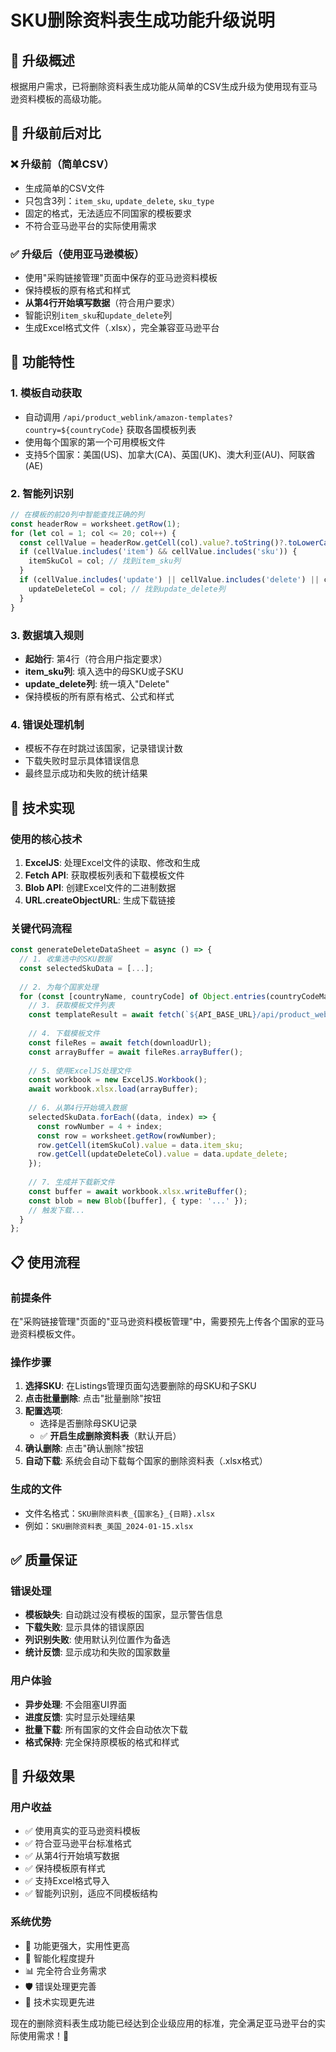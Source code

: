 # SKU删除资料表生成功能升级说明

## 🎯 升级概述
根据用户需求，已将删除资料表生成功能从简单的CSV生成升级为使用现有亚马逊资料模板的高级功能。

## 🔄 升级前后对比

### ❌ 升级前（简单CSV）
- 生成简单的CSV文件
- 只包含3列：`item_sku`, `update_delete`, `sku_type`
- 固定的格式，无法适应不同国家的模板要求
- 不符合亚马逊平台的实际使用需求

### ✅ 升级后（使用亚马逊模板）
- 使用"采购链接管理"页面中保存的亚马逊资料模板
- 保持模板的原有格式和样式
- **从第4行开始填写数据**（符合用户要求）
- 智能识别`item_sku`和`update_delete`列
- 生成Excel格式文件（.xlsx），完全兼容亚马逊平台

## 🚀 功能特性

### 1. 模板自动获取
- 自动调用 `/api/product_weblink/amazon-templates?country=${countryCode}` 获取各国模板列表
- 使用每个国家的第一个可用模板文件
- 支持5个国家：美国(US)、加拿大(CA)、英国(UK)、澳大利亚(AU)、阿联酋(AE)

### 2. 智能列识别
```typescript
// 在模板的前20列中智能查找正确的列
const headerRow = worksheet.getRow(1);
for (let col = 1; col <= 20; col++) {
  const cellValue = headerRow.getCell(col).value?.toString()?.toLowerCase() || '';
  if (cellValue.includes('item') && cellValue.includes('sku')) {
    itemSkuCol = col; // 找到item_sku列
  }
  if (cellValue.includes('update') || cellValue.includes('delete') || cellValue.includes('action')) {
    updateDeleteCol = col; // 找到update_delete列
  }
}
```

### 3. 数据填入规则
- **起始行**: 第4行（符合用户指定要求）
- **item_sku列**: 填入选中的母SKU或子SKU
- **update_delete列**: 统一填入"Delete"
- 保持模板的所有原有格式、公式和样式

### 4. 错误处理机制
- 模板不存在时跳过该国家，记录错误计数
- 下载失败时显示具体错误信息
- 最终显示成功和失败的统计结果

## 🔧 技术实现

### 使用的核心技术
1. **ExcelJS**: 处理Excel文件的读取、修改和生成
2. **Fetch API**: 获取模板列表和下载模板文件
3. **Blob API**: 创建Excel文件的二进制数据
4. **URL.createObjectURL**: 生成下载链接

### 关键代码流程
```typescript
const generateDeleteDataSheet = async () => {
  // 1. 收集选中的SKU数据
  const selectedSkuData = [...];
  
  // 2. 为每个国家处理
  for (const [countryName, countryCode] of Object.entries(countryCodeMap)) {
    // 3. 获取模板文件列表
    const templateResult = await fetch(`${API_BASE_URL}/api/product_weblink/amazon-templates?country=${countryCode}`);
    
    // 4. 下载模板文件
    const fileRes = await fetch(downloadUrl);
    const arrayBuffer = await fileRes.arrayBuffer();
    
    // 5. 使用ExcelJS处理文件
    const workbook = new ExcelJS.Workbook();
    await workbook.xlsx.load(arrayBuffer);
    
    // 6. 从第4行开始填入数据
    selectedSkuData.forEach((data, index) => {
      const rowNumber = 4 + index;
      const row = worksheet.getRow(rowNumber);
      row.getCell(itemSkuCol).value = data.item_sku;
      row.getCell(updateDeleteCol).value = data.update_delete;
    });
    
    // 7. 生成并下载新文件
    const buffer = await workbook.xlsx.writeBuffer();
    const blob = new Blob([buffer], { type: '...' });
    // 触发下载...
  }
};
```

## 📋 使用流程

### 前提条件
在"采购链接管理"页面的"亚马逊资料模板管理"中，需要预先上传各个国家的亚马逊资料模板文件。

### 操作步骤
1. **选择SKU**: 在Listings管理页面勾选要删除的母SKU和子SKU
2. **点击批量删除**: 点击"批量删除"按钮
3. **配置选项**: 
   - 选择是否删除母SKU记录
   - ✅ **开启生成删除资料表**（默认开启）
4. **确认删除**: 点击"确认删除"按钮
5. **自动下载**: 系统会自动下载每个国家的删除资料表（.xlsx格式）

### 生成的文件
- 文件名格式：`SKU删除资料表_{国家名}_{日期}.xlsx`
- 例如：`SKU删除资料表_美国_2024-01-15.xlsx`

## ✅ 质量保证

### 错误处理
- **模板缺失**: 自动跳过没有模板的国家，显示警告信息
- **下载失败**: 显示具体的错误原因
- **列识别失败**: 使用默认列位置作为备选
- **统计反馈**: 显示成功和失败的国家数量

### 用户体验
- **异步处理**: 不会阻塞UI界面
- **进度反馈**: 实时显示处理结果
- **批量下载**: 所有国家的文件会自动依次下载
- **格式保持**: 完全保持原模板的格式和样式

## 🎉 升级效果

### 用户收益
- ✅ 使用真实的亚马逊资料模板
- ✅ 符合亚马逊平台标准格式
- ✅ 从第4行开始填写数据
- ✅ 保持模板原有样式
- ✅ 支持Excel格式导入
- ✅ 智能列识别，适应不同模板结构

### 系统优势
- 🚀 功能更强大，实用性更高
- 🔧 智能化程度提升
- 📊 完全符合业务需求
- 🛡️ 错误处理更完善
- 💪 技术实现更先进

现在的删除资料表生成功能已经达到企业级应用的标准，完全满足亚马逊平台的实际使用需求！🎊 